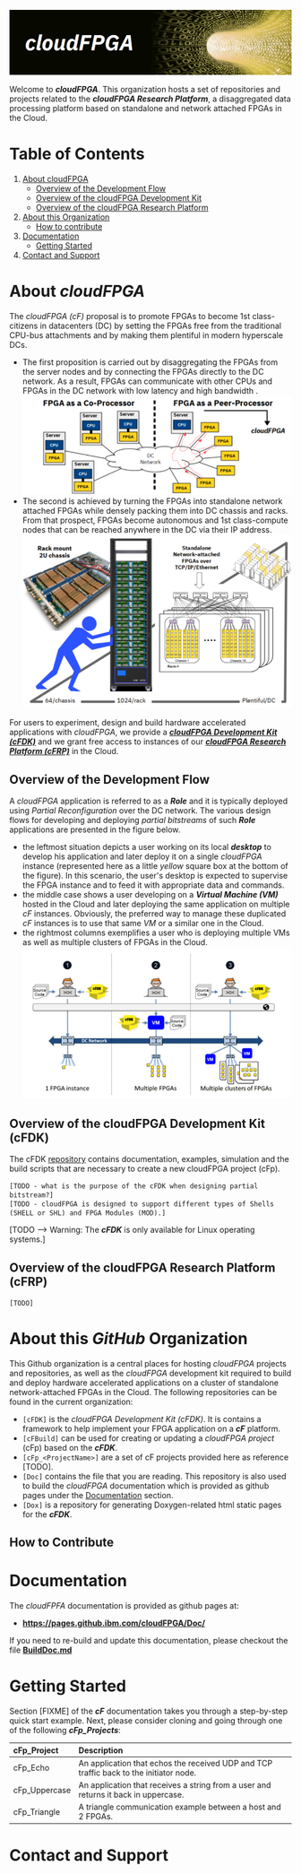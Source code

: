 ![Banner for cF](./imgs/banner.png)

Welcome to **_cloudFPGA_**. This organization hosts a set of repositories and projects related to the **_cloudFPGA 
 Research Platform_**, a disaggregated data processing platform based on standalone and network attached FPGAs in
 the Cloud.
 
 
# Table of Contents
1. [About cloudFPGA](#about-cloudfpga)
    * [Overview of the Development Flow](#overview-of-the-development-flow)
    * [Overview of the cloudFPGA Development Kit](#overview-of-the-cloudfpga-development-kit-(cfdk))
    * [Overview of the cloudFPGA Research Platform](#overview-of-the-cloudfpga-research-platform-(cfrp))
2. [About this Organization](#about-this-github-organization)
    * [How to contribute](#how-to-contribute)
3. [Documentation](#documentation)
    * [Getting Started](#getting-started)
4. [Contact and Support](#contact-and-support)


# About _cloudFPGA_
The _cloudFPGA (cF)_ proposal is to promote FPGAs to become 1st class-citizens in datacenters (DC)
 by setting the FPGAs free from the traditional CPU-bus attachments and by making them plentiful in
 modern hyperscale DCs. 
* The first proposition is carried out by disaggregating the FPGAs from the server nodes and by 
  connecting the FPGAs directly to the DC network. As a result, FPGAs can communicate with other 
  CPUs and FPGAs in the DC network with low latency and high bandwidth .
  ![Bus-attached vs Network-attached FPGAs](./imgs/about-cf-1.png)
* The second is achieved by turning the FPGAs into standalone network attached FPGAs while densely
  packing them into DC chassis and racks. From that prospect, FPGAs become autonomous and 1st class-compute
  nodes that can be reached anywhere in the DC via their IP address. 
  ![How-to-make-FPGAs-plentiful-in-DC](./imgs/about-cf-2.png)
 
For users to experiment, design and build hardware accelerated applications with _cloudFPGA_, we 
 provide a 
 [**_cloudFPGA Development Kit (cFDK)_**](#overview-of-the-cloudfpga-development-kit-(cfdk)) 
 and we grant free access to instances of our 
 [**_cloudFPGA Research Platform (cFRP)_**](#overview-of-the-cloudfpga-research-platform-(cfrp)) 
 in the Cloud.

## Overview of the Development Flow

A _cloudFPGA_ application is referred to as a **_Role_** and it is typically deployed using _Partial 
 Reconfiguration_ over the DC network. The various design flows for developing and deploying _partial bitstreams_ 
 of such **_Role_** applications are presented in the figure below.  
 * the leftmost situation depicts a user working on its local **_desktop_** to develop his application and later 
   deploy it on a single _cloudFPGA_ instance (represented here as a little _yellow_ square box at the bottom of
   the figure). In this scenario, the user's desktop is expected to supervise the FPGA instance and to feed it 
   with appropriate data and commands.    
 * the middle case shows a user developing on a **_Virtual Machine (VM)_** hosted in the Cloud and later 
   deploying the same application on multiple _cF_ instances. Obviously, the preferred way to manage these 
   duplicated _cF_ instances is to use that same _VM_ or a similar one in the Cloud. 
 * the rightmost columns exemplifies a user who is deploying multiple VMs as well as multiple clusters of
   FPGAs in the Cloud.
   ![Overviw-of-the-development-flow](./imgs/dev-flow.png)

## Overview of the cloudFPGA Development Kit (cFDK)

The cFDK [repository](../../../cFDK) contains documentation, examples, simulation and the build scripts
 that are necessary to create a new cloudFPGA project (cFp).

    [TODO - what is the purpose of the cFDK when designing partial bitstream?] 
    [TODO - cloudFPGA is designed to support different types of Shells (SHELL or SHL) and FPGA Modules (MOD).]  
 [TODO --> Warning: The **_cFDK_** is only available for Linux operating systems.]

## Overview of the cloudFPGA Research Platform (cFRP)

    [TODO]
 
 
# About this _GitHub_ Organization
This Github organization is a central places for hosting _cloudFPGA_ projects and repositories, 
 as well as the _cloudFPGA_ development kit required to build and deploy hardware 
 accelerated applications on a cluster of standalone network-attached FPGAs in the Cloud.
 The following repositories can be found in the current organization:
 * `[cFDK]` is the  _cloudFPGA Development Kit (cFDK)_. It is contains a framework to help 
    implement your FPGA application on a **_cF_** platform.
 * `[cFBuild]` can be used for creating or updating a _cloudFPGA project_ (cFp) based on
    the **_cFDK_**.
 * `[cFp_<ProjectName>]` are a set of cF projects provided here as reference [TODO].    
 * `[Doc]` contains the file that you are reading. This repository is also used to build
    the _cloudFPGA_ documentation which is provided as github pages under the [Documentation](#documentation) section.
 * `[Dox]` is a repository for generating Doxygen-related html static pages for the  **_cFDK_**. 

## How to Contribute


# Documentation
The _cloudFPFA_ documentation is provided as github pages at:
 * **https://pages.github.ibm.com/cloudFPGA/Doc/**
 
If you need to re-build and update this documentation, please checkout the file **[BuildDoc.md](./BuildDoc.md)**


# Getting Started
Section [FIXME] of the **_cF_** documentation takes you through a step-by-step quick start example. Next, 
please consider cloning and going through one of the following **_cFp_Projects_**:

| cFp_Project        | Description                    
|:-------------------|:---------------------------------------------
| cFp_Echo           | An application that echos the received UDP and TCP traffic back to the initiator node.   
| cFp_Uppercase      | An application that receives a string from a user and returns it back in uppercase. 
| cFp_Triangle       | A triangle communication example between a host and 2 FPGAs. 




# Contact and Support


